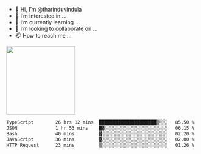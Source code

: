 - 👋 Hi, I’m @tharinduvindula
- 👀 I’m interested in ...
- 🌱 I’m currently learning ...
- 💞️ I’m looking to collaborate on ...
- 📫 How to reach me ...

<!---
tharinduvindula/tharinduvindula is a ✨ special ✨ repository because its `README.md` (this file) appears on your GitHub profile.
You can click the Preview link to take a look at your changes.
--->

<img height="180em" src="https://github-readme-stats.vercel.app/api?username=tharinduvindula&show_icons=true&hide_border=false&&count_private=true&include_all_commits=true" />


<!--START_SECTION:waka-->

```txt
TypeScript        26 hrs 12 mins  █████████████████████▒░░░   85.50 %
JSON              1 hr 53 mins    █▓░░░░░░░░░░░░░░░░░░░░░░░   06.15 %
Bash              40 mins         ▓░░░░░░░░░░░░░░░░░░░░░░░░   02.20 %
JavaScript        36 mins         ▓░░░░░░░░░░░░░░░░░░░░░░░░   02.00 %
HTTP Request      23 mins         ▒░░░░░░░░░░░░░░░░░░░░░░░░   01.26 %
```

<!--END_SECTION:waka-->
